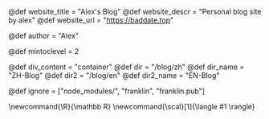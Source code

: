 <!--
Add here global page variables to use throughout your
website.
The website_* must be defined for the RSS to work
-->
@def website_title = "Alex's Blog"
@def website_descr = "Personal blog site by alex"
@def website_url   = "https://baddate.top"

@def author = "Alex"

@def mintoclevel = 2

<!-- Stuff related to the site styling -->
@def div_content = "container"
@def dir = "/blog/zh"
@def dir_name = "ZH-Blog"
@def dir2 = "/blog/en"
@def dir2_name = "EN-Blog"

<!--
you can use this to add another navi item.
@def dir3 = ""
@def dir3_name = ""
-->

<!--
Add here files or directories that should be ignored by Franklin, otherwise
these files might be copied and, if markdown, processed by Franklin which
you might not want. Indicate directories by ending the name with a `/`.
-->
@def ignore = ["node_modules/", "franklin", "franklin.pub"]

<!--
Add here global latex commands to use throughout your
pages. It can be math commands but does not need to be.
For instance:
* \newcommand{\phrase}{This is a long phrase to copy.}
-->
\newcommand{\R}{\mathbb R}
\newcommand{\scal}[1]{\langle #1 \rangle}
